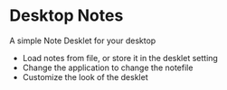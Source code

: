 # Desktop Notes
A simple Note Desklet for your desktop

 - Load notes from file, or store it in the desklet setting
 - Change the application to change the notefile
 - Customize the look of the desklet
